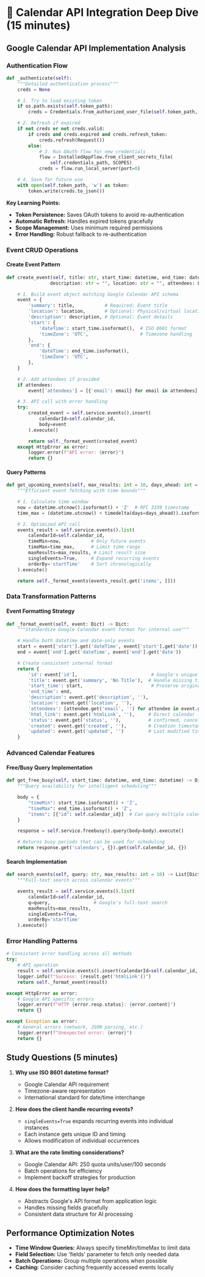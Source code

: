 # 📅 Calendar API Integration Deep Dive (15 minutes)

## Google Calendar API Implementation Analysis

### **Authentication Flow**

```python
def _authenticate(self):
    """Detailed authentication process"""
    creds = None

    # 1. Try to load existing token
    if os.path.exists(self.token_path):
        creds = Credentials.from_authorized_user_file(self.token_path, SCOPES)

    # 2. Refresh if expired
    if not creds or not creds.valid:
        if creds and creds.expired and creds.refresh_token:
            creds.refresh(Request())
        else:
            # 3. Run OAuth flow for new credentials
            flow = InstalledAppFlow.from_client_secrets_file(
                self.credentials_path, SCOPES)
            creds = flow.run_local_server(port=0)

    # 4. Save for future use
    with open(self.token_path, 'w') as token:
        token.write(creds.to_json())
```

**Key Learning Points:**
- **Token Persistence:** Saves OAuth tokens to avoid re-authentication
- **Automatic Refresh:** Handles expired tokens gracefully
- **Scope Management:** Uses minimum required permissions
- **Error Handling:** Robust fallback to re-authentication

### **Event CRUD Operations**

#### **Create Event Pattern**
```python
def create_event(self, title: str, start_time: datetime, end_time: datetime,
                description: str = "", location: str = "", attendees: List[str] = None):

    # 1. Build event object matching Google Calendar API schema
    event = {
        'summary': title,           # Required: Event title
        'location': location,       # Optional: Physical/virtual location
        'description': description, # Optional: Event details
        'start': {
            'dateTime': start_time.isoformat(),  # ISO 8601 format
            'timeZone': 'UTC',                   # Timezone handling
        },
        'end': {
            'dateTime': end_time.isoformat(),
            'timeZone': 'UTC',
        },
    }

    # 2. Add attendees if provided
    if attendees:
        event['attendees'] = [{'email': email} for email in attendees]

    # 3. API call with error handling
    try:
        created_event = self.service.events().insert(
            calendarId=self.calendar_id,
            body=event
        ).execute()

        return self._format_event(created_event)
    except HttpError as error:
        logger.error(f"API error: {error}")
        return {}
```

#### **Query Patterns**
```python
def get_upcoming_events(self, max_results: int = 10, days_ahead: int = 7):
    """Efficient event fetching with time bounds"""

    # 1. Calculate time window
    now = datetime.utcnow().isoformat() + 'Z'  # RFC 3339 timestamp
    time_max = (datetime.utcnow() + timedelta(days=days_ahead)).isoformat() + 'Z'

    # 2. Optimized API call
    events_result = self.service.events().list(
        calendarId=self.calendar_id,
        timeMin=now,           # Only future events
        timeMax=time_max,      # Limit time range
        maxResults=max_results, # Limit result size
        singleEvents=True,     # Expand recurring events
        orderBy='startTime'    # Sort chronologically
    ).execute()

    return self._format_events(events_result.get('items', []))
```

### **Data Transformation Patterns**

#### **Event Formatting Strategy**
```python
def _format_event(self, event: Dict) -> Dict:
    """Standardize Google Calendar event format for internal use"""

    # Handle both datetime and date-only events
    start = event['start'].get('dateTime', event['start'].get('date'))
    end = event['end'].get('dateTime', event['end'].get('date'))

    # Create consistent internal format
    return {
        'id': event['id'],                           # Google's unique identifier
        'title': event.get('summary', 'No Title'),  # Handle missing titles
        'start_time': start,                         # Preserve original format
        'end_time': end,
        'description': event.get('description', ''),
        'location': event.get('location', ''),
        'attendees': [attendee.get('email', '') for attendee in event.get('attendees', [])],
        'html_link': event.get('htmlLink', ''),     # Direct calendar link
        'status': event.get('status', ''),          # confirmed, cancelled, etc.
        'created': event.get('created', ''),        # Creation timestamp
        'updated': event.get('updated', '')         # Last modified timestamp
    }
```

### **Advanced Calendar Features**

#### **Free/Busy Query Implementation**
```python
def get_free_busy(self, start_time: datetime, end_time: datetime) -> Dict:
    """Query availability for intelligent scheduling"""

    body = {
        "timeMin": start_time.isoformat() + 'Z',
        "timeMax": end_time.isoformat() + 'Z',
        "items": [{"id": self.calendar_id}]  # Can query multiple calendars
    }

    response = self.service.freebusy().query(body=body).execute()

    # Returns busy periods that can be used for scheduling
    return response.get('calendars', {}).get(self.calendar_id, {})
```

#### **Search Implementation**
```python
def search_events(self, query: str, max_results: int = 10) -> List[Dict]:
    """Full-text search across calendar events"""

    events_result = self.service.events().list(
        calendarId=self.calendar_id,
        q=query,                # Google's full-text search
        maxResults=max_results,
        singleEvents=True,
        orderBy='startTime'
    ).execute()
```

### **Error Handling Patterns**

```python
# Consistent error handling across all methods
try:
    # API operation
    result = self.service.events().insert(calendarId=self.calendar_id, body=event).execute()
    logger.info(f"Success: {result.get('htmlLink')}")
    return self._format_event(result)

except HttpError as error:
    # Google API specific errors
    logger.error(f"HTTP {error.resp.status}: {error.content}")
    return {}

except Exception as error:
    # General errors (network, JSON parsing, etc.)
    logger.error(f"Unexpected error: {error}")
    return {}
```

## Study Questions (5 minutes)

1. **Why use ISO 8601 datetime format?**
   - Google Calendar API requirement
   - Timezone-aware representation
   - International standard for date/time interchange

2. **How does the client handle recurring events?**
   - `singleEvents=True` expands recurring events into individual instances
   - Each instance gets unique ID and timing
   - Allows modification of individual occurrences

3. **What are the rate limiting considerations?**
   - Google Calendar API: 250 quota units/user/100 seconds
   - Batch operations for efficiency
   - Implement backoff strategies for production

4. **How does the formatting layer help?**
   - Abstracts Google's API format from application logic
   - Handles missing fields gracefully
   - Consistent data structure for AI processing

## Performance Optimization Notes

- **Time Window Queries:** Always specify timeMin/timeMax to limit data
- **Field Selection:** Use 'fields' parameter to fetch only needed data
- **Batch Operations:** Group multiple operations when possible
- **Caching:** Consider caching frequently accessed events locally